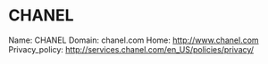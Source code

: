 
# CHANEL

Name: CHANEL
Domain: chanel.com
Home: http://www.chanel.com
Privacy_policy: http://services.chanel.com/en_US/policies/privacy/
